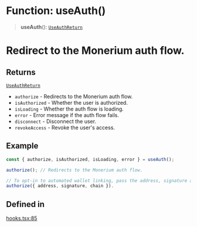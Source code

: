 # Function: useAuth()

> **useAuth**(): [`UseAuthReturn`](/docs/tools/SDK%20React%20Provider/type-aliases/UseAuthReturn.md)

# Redirect to the Monerium auth flow.

## Returns

[`UseAuthReturn`](/docs/tools/SDK%20React%20Provider/type-aliases/UseAuthReturn.md)

- `authorize`  - Redirects to the Monerium auth flow.
- `isAuthorized` - Whether the user is authorized.
- `isLoading` - Whether the auth flow is loading.
- `error` - Error message if the auth flow fails.
- `disconnect` - Disconnect the user.
- `revokeAccess` - Revoke the user's access.

## Example

```ts
const { authorize, isAuthorized, isLoading, error } = useAuth();

authorize(); // Redirects to the Monerium auth flow.

// To opt-in to automated wallet linking, pass the address, signature and chain.
authorize({ address, signature, chain }).
```

## Defined in

[hooks.tsx:85](https://github.com/monerium/js-monorepo/blob/main/packages/sdk-react-provider/src/lib/hooks.tsx#L85)
